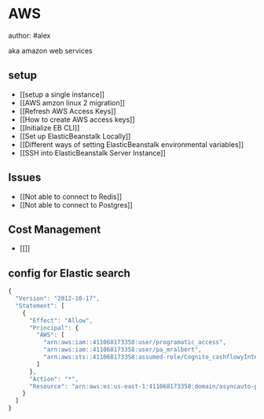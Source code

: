 # AWS
author: #alex 

aka amazon web services


## setup 
- [[setup a single instance]]
- [[AWS amzon linux 2 migration]]
- [[Refresh AWS Access Keys]]
- [[How to create AWS access keys]]
- [[Initialize EB CLI]]
- [[Set up ElasticBeanstalk Locally]]
- [[Different ways of setting ElasticBeanstalk environmental variables]]
- [[SSH into ElasticBeanstalk Server Instance]]


## Issues
- [[Not able to connect to Redis]]
- [[Not able to connect to Postgres]]


## Cost Management
- [[]]

## config for Elastic search 
```javascript
{
  "Version": "2012-10-17",
  "Statement": [
    {
      "Effect": "Allow",
      "Principal": {
        "AWS": [
          "arn:aws:iam::411068173358:user/programatic_access",
          "arn:aws:iam::411068173358:user/pa_mralbert",
          "arn:aws:sts::411068173358:assumed-role/Cognito_cashflowyInternalsoftwareAuth_Role/CognitoIdentityCredentials"
        ]
      },
      "Action": "*",
      "Resource": "arn:aws:es:us-east-1:411068173358:domain/asyncauto-prod/*"
    }
  ]
}
```